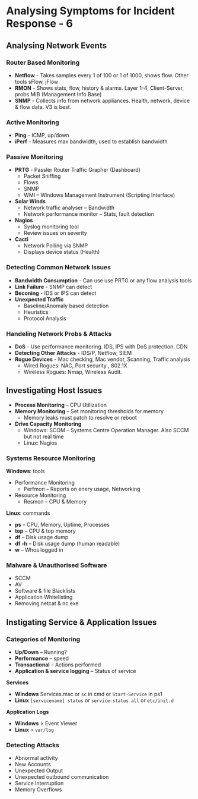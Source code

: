 # Analysing Symptoms for Incident Response - 6

## Analysing Network Events

### Router Based Monitoring 
 - **Netflow** - Takes samples every 1 of 100 or 1 of 1000, shows flow. Other tools sFlow, jFlow
 - **RMON** - Shows stats, flow, history & alarms. Layer 1-4, Client-Server, probs MIB (Management Info Base)
 - **SNMP** - Collects info from network appliances. Health, network, device & flow data. V3 is best.
 
### Active Monitoring
 - **Ping** - ICMP, up/down
 - **iPerf** - Measures max bandwidth, used to establish bandwidth
 
### Passive Monitoring
 - **PRTG** - Passler Router Traffic Grapher (Dashboard)
    - Packet Sniffing
    - Flows
    - SNMP
    - WMI – Windows Management Instrument (Scripting Interface) 
- **Solar Winds** 
    - Network traffic analyser – Bandwidth
    - Network performance monitor – Stats, fault detection
- **Nagios** 
    - Syslog monitoring tool
    - Review issues on severity 
- **Cacti** 
    - Network Polling via SNMP
    - Displays device status (Health) 
    
### Detecting Common Network Issues

 - **Bandwidth Consumption** - Can use use PRTG or any flow analysis tools
 - **Link Failure** - SNMP can detect
 - **Beconing** - IDS or IPS can detect
 - **Unexpected Traffic** 
   - Baseline/Anomaly based detection
   - Heuristics
   - Protocol Analysis

### Handeling Network Probs & Attacks

 - **DoS** - Use performance monitoring. IDS, IPS with DoS protection. CDN
 - **Detecting Other Attacks** - IDS/P, Netflow, SIEM
 - **Rogue Devices** - Mac checking, Mac vendor, Scanning, Traffic analysis 
   -  Wired Rogues: NAC, Port security , 802.1X
   -  Wireless Rogues: Nmap, Wireless Audit.
   
## Investigating Host Issues

 - **Process Monitoring** – CPU Utilization 
 - **Memory Monitoring** – Set monitoring thresholds for memory
    - Memory leaks must patch to resolve or reboot 
- **Drive Capacity Monitoring**
   - Windows: SCOM – Systems Centre Operation Manager. Also SCCM but not real time
   - Linux: Nagios
   
### Systems Resource Monitoring 

**Windows**: tools

 - Performance Monitoring
   - Perfmon – Reports on enery usage, Networking
 - Resource Monitoring
   - Resmon – CPU & Memory 
   
**Linux**: commands

 - **ps** – CPU, Memory, Uptime, Processes
 - **top** – CPU & top memory
 - **df** – Disk usage dump
 - **df -h** – Disk usage dump (human readable)
 - **w** – Whos logged in
 
### Malware & Unauthorised Software  

 -	SCCM
 -	AV
 -	Software & file Blacklists
 -	Application Whitelisting
 -	Removing netcat & nc.exe

## Instigating Service & Application Issues
### Categories of Monitoring
 - **Up/Down** – Running?
 - **Performance** – speed
 - **Transactional** – Actions performed
 - **Application & service logging** – Status of service  
 
**Services**
 - **Windows** Services.msc or <code>sc</code> in cmd or <code>Start-Service</code> in ps1  
 - **Linux** <code>[servicename] status</code> or <code>service-status all</code> or <code>etc/init.d</code>  

**Application Logs**
 - **Windows** > Event Viewer  
 - **Linux** > <code>var/log</code>

### Detecting Attacks
 - Abnormal activity
 - New Accounts
 - Unexpected Output
 - Unexpected outbound communication 
 - Service Interruption 
 - Memory Overflows

